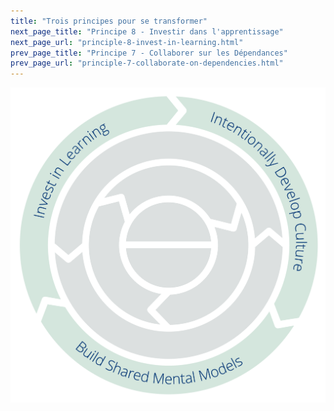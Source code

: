 ```yaml
---
title: "Trois principes pour se transformer"
next_page_title: "Principe 8 - Investir dans l'apprentissage"
next_page_url: "principle-8-invest-in-learning.html"
prev_page_title: "Principe 7 - Collaborer sur les Dépendances"
prev_page_url: "principle-7-collaborate-on-dependencies.html"
---
```




![Trois principes pour se transformer : investir dans l'apprentissage - Développer activement la culture - Bâtir des modèles mentaux partagés](img/csf/csf-light-transformation.png)

